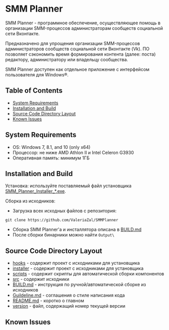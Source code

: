 # SMM Planner

SMM Planner - программное обеспечение, осуществляющее помощь в организации SMM-процессов администраторам сообществ социальной сети Вконтакте.

Предназначено для упрощения организации SMM-процессов администраторов сообществ социальной сети Вконтакте (Vk). ПО позволяет сэкономить время формирования контента (далее: поста) редактору, администратору или владельцу сообщества.

SMM Planner доступен как отдельное приложение с интерфейсом пользователя для Windows®.

## Table of Contents
* [System Requirements](#system-requirements)
* [Installation and Build](#installation-and-build)
* [Source Code Directory Layout](#source-code-directory-layout)
* [Known Issues](#known-issues)


## System Requirements

- OS: Windows 7, 8.1, and 10 (only x64)
- Процессор: не ниже AMD Athlon II и Intel Celeron G3930
- Оперативная память: минимум 1ГБ


## Installation and Build

Установка: используйте поставляемый файл установщика [SMM_Planner_Installer_*.exe](https://github.com/ValeriaZal/SMMPlanner/releases).

Сборка из исходников:
- Загрузка всех исходных файлов с репозитория:
```
git clone https://github.com/ValeriaZal/SMMPlanner
```
- Сборка SMM Planner'a и инсталлятора описана в [BUILD.md](https://github.com/ValeriaZal/SMMPlanner/blob/master/BUILD.md)
- После сборки бинарники можно найти `Output\`


## Source Code Directory Layout
* [hooks](hooks) - содержит проект с исходниками для установщика
* [installer](installer) - содержит проект с исходниками для установщика
* [scripts](scripts) - содержит скрипты для автоматической сборки компонентов
* [src](src) - содержит исходники
* [BUILD.md](BUILD.md) - инструкция по ручной/автоматической сборке из исходников
* [Guildeline.md](Guildeline.md) - соглашения о стиле написания кода
* [README.md](README.md) - коротко о главном
* [version](version) - файл, содержащий номер текущей версии


## Known Issues
